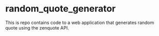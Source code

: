 # random_quote_generator
This is repo contains code to a web application that generates random quote using the zenquote API.
